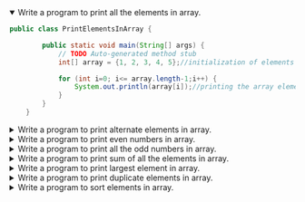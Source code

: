 <details open>
<summary open>Write a program to print all the elements in array.</summary>
<p>

```java
public class PrintElementsInArray {

        public static void main(String[] args) {
            // TODO Auto-generated method stub
            int[] array = {1, 2, 3, 4, 5};//initialization of elements in an array

            for (int i=0; i<= array.length-1;i++) {
                System.out.println(array[i]);//printing the array elements using for loop
            }
        }
    } 
```

</p>
</details> 

<details>
<summary>Write a program to print alternate elements in array.</summary>
<p>

```java
import java.util.Scanner;

public class PrintAlternateElementsInArray {

    public static void main(String[] args) {
        // TODO Auto-generated method stub

        int i, count;
        Scanner scan = new Scanner(System.in);
        System.out.print("Enter the Length of Array");
        count = scan.nextInt();//stores the length of the array in count variable
        int a[] = new int[count];
        for (i = 0; i < count; i++) {
            System.out.print("Enter number " + (i + 1));
            a[i] = scan.nextInt();//entered elements are stored in an array
        }
        scan.close();//object closing
        System.out.print("\nOriginal array is :\t");
        for (i = 0; i < count; i++)
            System.out.print(a[i] + "\t");//printing the original array

        System.out.print("\n\nAlternate elements :\t");
        for (i = 0; i < count; i = i + 2)
            System.out.print(a[i] + "\t");//printing the alternate elements in an array
    }
}
```

</p>
</details> 



<details>
<summary open>Write a program to print even numbers in array.</summary>
<p>

```java
import java.util.Scanner;

public class PrintEvenNums {

    public static void main(String[] args) {
        int arr[] = {1,2,3,4,5,6,7,8};//initialization of elements in an array

        for (int i = 0; i<=arr.length-1; i++) {
            if (arr[i] % 2 == 0)//condition to find out the even numbers in an array
                System.out.println(arr[i]+"is Even Number");//printing the even numbers in the given array
        }
    }
}
```

</p>
</details> 


<details>
<summary open>Write a program to print all the odd numbers in array.</summary>
<p>

```java
public class PrintOddNumsArray {

    public static void main(String[] args) {
        int arr[] = {1,2,3,4,5,6,7,8};//initialization of elements in an array
        for (int i = 0; i<=arr.length-1; i++) {
            if (arr[i] % 2 != 0)//condition for the odd numbers
                System.out.println(arr[i]+"is Odd Number");//printing odd numbers in an array
        }
    }
} 
```

</p>
</details>

<details>
<summary open>Write a program to print sum of all the elements in array.</summary>
<p>

```java
import java.util.Scanner;

public class SumAndAvgOfArray {

    public static void main(String[] args) {
        int n, sum = 0;
        float average;
        Scanner sr = new Scanner(System.in);
        System.out.print("Enter no. of elements you want in array:");
        n = sr.nextInt();//storing the elemnts in 'n' varaible
        int arr[] = new int[n];
        System.out.println("Enter all the elements:");
        for(int i = 0; i < n ; i++)//displaying all elements in an array
        {
            arr[i] = sr.nextInt();
            sum = sum + arr[i];//adding one by one element and storing in a sum varaible
        }
        System.out.println("Sum:"+sum);
        average = (float)sum / n;//calculation average of given numbers in an aray
        System.out.println("Average:"+average);//printing the average value
    }
}
```

</p>
</details>

<details>
<summary open>Write a program to print largest element in array.</summary>
<p>

```java
import java.util.Scanner;

public class LargestNumInArray {

	public static void main(String[] args) {
		
		int n, max;
        Scanner scan = new Scanner(System.in);
        System.out.print("Enter number of elements in the array:");
        n = scan.nextInt();
        int arr[] = new int[n];
        System.out.println("Enter elements of array:");
        for(int i = 0; i < n; i++)
        {
            arr[i] = scan.nextInt();
        }
        max = arr[0];
        for(int i = 0; i < n; i++)
        {
            if(max < arr[i])
            {
                max = arr[i];
            }
        }
        System.out.println("Maximum value:"+max);
    }
}
```

</p>
</details>

<details>
<summary open>Write a program to print duplicate elements in array.</summary>
<p>

```java
public class DuplicateElementsInArray {

	public static void main(String[] args) {
		String[] strArray = {"ramu", "hari", "phani", "phani", "Aparna", "hari", "krishna"};
		 
        for (int i = 0; i < strArray.length-1; i++)
        {
            for (int j = i+1; j < strArray.length; j++)
            {
                if( (strArray[i].equals(strArray[j])) && (i != j) )
                {
                    System.out.println("Duplicate Element is : "+strArray[j]);
                }
            }
        }
    }    
}
```

</p>
</details>

<details>
<summary open>Write a program to sort elements in array.</summary>
<p>

```java
import java.util.Scanner;

public class SortAnArray {

    public static void main(String[] args) {
        // TODO Auto-generated method stub
        int n, temp;
        Scanner s = new Scanner(System.in);
        System.out.print("Enter the Size of array:");
        n = s.nextInt();
        int arr[] = new int[n];
        System.out.println("Enter all the elements:");
        for (int i = 0; i < n; i++) {
            arr[i] = s.nextInt();
        }
        for (int i = 0; i < n; i++)
        {
            for (int j = i + 1; j < n; j++)
            {
                if (arr[i] > arr[j]){
                    temp = arr[i];
                    arr[i] = arr[j];
                    arr[j] = temp;
                }
            }
        }
        System.out.print("Ascending Order:");
        for (int i = 0; i < n - 1; i++)
        {
            System.out.print(arr[i] + ",");
        }
        System.out.print(arr[n - 1]);
    }
}
```

</p>
</details>
